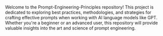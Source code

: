 Welcome to the Prompt-Engineering-Principles repository! This project is dedicated to exploring best practices, methodologies, and strategies for crafting effective prompts when working with AI language models like GPT. Whether you're a beginner or an advanced user, this repository will provide valuable insights into the art and science of prompt engineering.
